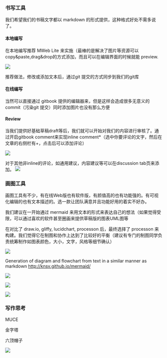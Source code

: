 


### 书写工具

我们希望我们的书稿文字都以 markdown 的形式提供，这种格式好处不需多说了。

#### 本地编写
在本地编写推荐 MWeb Lite 来实施（最棒的是解决了图片等资源可以copy&paste,drag&drop的方式添加，而且可以在编辑界面的时候就能 preview. 

![](media/14622650063673.jpg)


推荐做法，修改或添加文本后，通过git 提交的方式同步到我们的git库


#### 在线编写
当然可以直接通过 gitbook 提供的编辑器来，但是这样会造成很多无意义的commit（污染git 提交）同时添加图片也没有那么方便


#### Review
当我们提供好基础草稿draft等后，我们就可以开始对我们的内容进行审核了。通过开启gitbook comment来实现inline comment*（选中你要评论的文字，然后在文章的右侧栏有+，点击后可以添加评论）

![](media/14622651728334.jpg)



对于其他非inline的评论，如通用建议，内容建议等可以在discussion tab页来添加。
![](media/14622652200058.jpg)



### 画图工具

画图工具有不少，有在线Web版也有软件版，有颜值高的也有功能强的。有可视化编辑的也有文本描述的。选一款让团队满意并且功能好用的着实不好办。

我们建议在一开始通过 mermaid 来用文本的形式来表达自己的想法（如果觉得受限，可以通过喜欢的软件甚至圈画来提供草稿版的图表UML图等

在对比了 draw.io, gliffy, lucidchart, processon 后，最终选择了 processon 来构建。我们觉得它在制图和协作上达到了比较好的平衡（建议有专门的制图同学负责统筹制作如图表颜色，大小，文字，风格等细节确认）

![](media/14622656362007.jpg)



Generation of diagram and flowchart from text in a similar manner as markdown http://knsv.github.io/mermaid/

![](media/14622653651323.jpg)



![](media/14622655474704.jpg)


![](media/14622658748048.jpg)


### 写作思考

MUCE

金字塔

六顶帽子

![](media/14622661090720.jpg)


